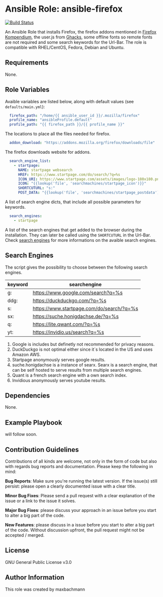 # Ansible Role: ansible-firefox

[![Build Status](https://travis-ci.com/maxbachmann/role-firefox.svg?branch=master)](https://travis-ci.com/maxbachmann/role-firefox)

An Ansible Role that installs Firefox, the firefox addons mentioned in [Firefox Kompendium](https://www.kuketz-blog.de/firefox-ein-browser-fuer-datenschutzbewusste-firefox-kompendium-teil1/), the user.js from [Ghacks](https://github.com/ghacksuserjs/ghacks-user.js), some offline fonts so remote fonts are not required and some search keywords for the Url-Bar. The role is compatible with RHEL/CentOS, Fedora, Debian and Ubuntu.

## Requirements
None.

## Role Variables
Avaible variables are listed below, along with default values (see `defaults/main.yml`):

```yaml
  firefox_path: "/home/{{ ansible_user_id }}/.mozilla/firefox"
  profile_name: "ansibleProfile.default"
  profile_path: "{{ firefox_path }}/{{ profile_name }}"
```
The locations to place all the files needed for firefox.

```yaml
  addon_download: "https://addons.mozilla.org/firefox/downloads/file"
```
The firefox downloads website for addons.

```yaml
  search_engine_list:
    - startpage:
      NAME: startpage websearch
      HREF: https://www.startpage.com/do/search/?q=%s
      ICON_URI: https://www.startpage.com/assets/images/logo-180x180.png?v=48842639
      ICON: "{{lookup('file', 'searchmachines/startpage_icon')}}"
      SHORTCUTURL: "s:"
      POST_DATA: "{{lookup('file', 'searchmachines/startpage_postdata')}}"
```
A list of search engine dicts, that include all possible parameters for keywords.

```yaml
  search_engines:
    - startpage
```
A list of the search engines that get added to the browser during the installation. They can later be called using the `SHORTCUTURL` in the Url-Bar. Check [search engines](#search-engines) for more informations on the avaible search engines.

## Search Engines
The script gives the possibility to choose between the following search engines.

| keyword | searchengine                              |
|---------|-------------------------------------------|
| g:      | https://www.google.com/search?q=%s        |
| ddg:    | https://duckduckgo.com/?q=%s              |
| s:      | https://www.startpage.com/do/search/?q=%s |
| sx:     | https://suche.honigdachse.de/?q=%s        |
| q:      | https://lite.qwant.com/?q=%s              |
| yt:     | https://invidio.us/search?q=%s            |

1) Google is includes but definetly not recommended for privacy reasons.
2) DuckDuckgo is not optimal either since it´s located in the US and uses Amazon AWS.
3) Startpage anonymously serves google results.
4) suche.honigdachse is a instance of searx. Searx is a search engine, that can be self hosted to serve results from multiple search engines.
5) Quant is a french search engine with a own search index.
6) Invidious anonymously serves youtube results.

## Dependencies
None.

## Example Playbook
will follow soon.

## Contribution Guidelines
Contributions of all kinds are welcome, not only in the form of code but also with regards bug reports and documentation.
Please keep the following in mind:

**Bug Reports**:  Make sure you're running the latest version. If the issue(s) still persist: please open a clearly documented issue with a clear title.

**Minor Bug Fixes**: Please send a pull request with a clear explanation of the issue or a link to the issue it solves.

**Major Bug Fixes**: please discuss your approach in an issue before you start to alter a big part of the code.

**New Features**: please discuss in a issue before you start to alter a big part of the code. Without discussion upfront, the pull request might not be accepted / merged.

## License
GNU General Public License v3.0

## Author Information
This role was created by maxbachmann
